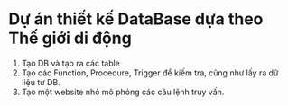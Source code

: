 # Dự án thiết kế DataBase dựa theo Thế giới di động

1. Tạo DB và tạo ra các table
2. Tạo các Function, Procedure, Trigger để kiếm tra, cũng như lấy ra dữ liệu từ DB.
3. Tạo một website nhỏ mô phỏng các câu lệnh truy vấn.
